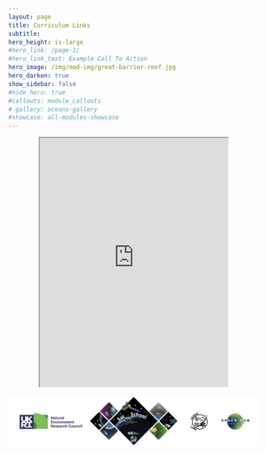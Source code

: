 ```yaml
---
layout: page
title: Curriculum Links
subtitle: 
hero_height: is-large
#hero_link: /page-1/
#hero_link_text: Example Call To Action
hero_image: /img/mod-img/great-barrier-reef.jpg
hero_darken: true
show_sidebar: false
#hide_hero: true
#callouts: module_callouts
# gallery: oceans-gallery
#showcase: all-modules-showcase
---
```


<head>
  <style>
    iframe {
      width: 75%; /* adjust to your needs */
      height: 500px;
      max-width: 100%; /* to make it responsive */
      margin: auto
    }
  </style>
</head>

<center>
<iframe src="https://drive.google.com/file/d/1c_KIoFWSipc-QMM6_qLVjVEmwvyvF1Fm/preview">width="100%" height="100%" frameborder="0"</iframe>
</center>

<!-- <a class="twitter-timeline" data-width="500" data-height="500" data-dnt="true" href="https://twitter.com/SatSchool_?ref_src=twsrc%5Etfw">Tweets by SatSchool_</a> <script async src="https://platform.twitter.com/widgets.js" charset="utf-8"></script> -->


![SatSchool footer](/img/satschool-footer.png "SatSchool footer")
